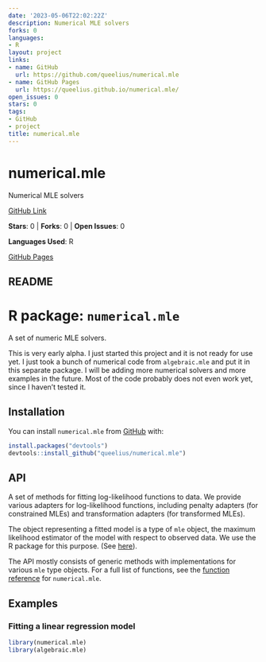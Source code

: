 ```yaml
---
date: '2023-05-06T22:02:22Z'
description: Numerical MLE solvers
forks: 0
languages:
- R
layout: project
links:
- name: GitHub
  url: https://github.com/queelius/numerical.mle
- name: GitHub Pages
  url: https://queelius.github.io/numerical.mle/
open_issues: 0
stars: 0
tags:
- GitHub
- project
title: numerical.mle
---
```


# numerical.mle
Numerical MLE solvers

[GitHub Link](https://github.com/queelius/numerical.mle)

**Stars**: 0 | **Forks**: 0 | **Open Issues**: 0

**Languages Used**: R

[GitHub Pages](https://queelius.github.io/numerical.mle/)

## README

<!-- README.md is generated from README.Rmd. Please edit that file -->

# R package: `numerical.mle`

<!-- badges: start -->

<!-- badges: end -->

A set of numeric MLE solvers.

This is very early alpha. I just started this project and it is not
ready for use yet. I just took a bunch of numerical code from
`algebraic.mle` and put it in this separate package. I will be adding
more numerical solvers and more examples in the future. Most of the code
probably does not even work yet, since I haven’t tested it.

## Installation

You can install `numerical.mle` from
[GitHub](https://github.com/queelius/numerical.mle) with:

``` r
install.packages("devtools")
devtools::install_github("queelius/numerical.mle")
```

## API

A set of methods for fitting log-likelihood functions to data. We
provide various adapters for log-likelihood functions, including penalty
adapters (for constrained MLEs) and transformation adapters (for
transformed MLEs).

The object representing a fitted model is a type of `mle` object, the
maximum likelihood estimator of the model with respect to observed data.
We use the R package for this purpose. (See
[here](https://github.com/queelius/algebraic.mle)).

The API mostly consists of generic methods with implementations for
various `mle` type objects. For a full list of functions, see the
[function
reference](https://queelius.github.io/numerical.mle/reference/index.html)
for `numerical.mle`.

## Examples

### Fitting a linear regression model

``` r
library(numerical.mle)
library(algebraic.mle)
```
